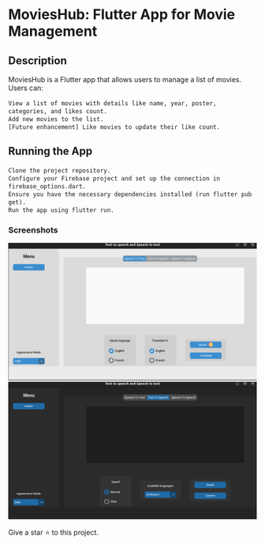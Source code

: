 # MoviesHub: Flutter App for Movie Management

## Description
MoviesHub is a Flutter app that allows users to manage a list of movies. Users can:

    View a list of movies with details like name, year, poster, categories, and likes count.
    Add new movies to the list.
    [Future enhancement] Like movies to update their like count.


## Running the App

    Clone the project repository.
    Configure your Firebase project and set up the connection in firebase_options.dart.
    Ensure you have the necessary dependencies installed (run flutter pub get).
    Run the app using flutter run.



### Screenshots
![image](https://github.com/hounfodji/speech_to_text_text_to_speech_speech_to_speech/blob/main/images/execution/Screenshot%20from%202024-02-26%2022-29-20.png?raw=true)
![image](https://github.com/hounfodji/speech_to_text_text_to_speech_speech_to_speech/blob/main/images/execution/Screenshot%20from%202024-02-26%2022-29-54.png?raw=true)

Give a star ⭐ to this project.